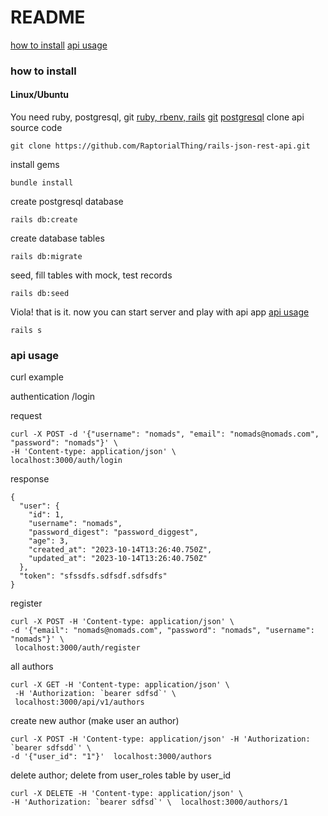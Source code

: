 # README

[how to install](#how-to-install)
[api usage](#api-usage)


### how to install

#### Linux/Ubuntu
You need ruby, postgresql, git
[ruby, rbenv, rails](https://www.digitalocean.com/community/tutorials/how-to-install-ruby-on-rails-with-rbenv-on-ubuntu-20-04)
[git](https://www.digitalocean.com/community/tutorials/how-to-install-git-on-ubuntu-20-04)
[postgresql](https://www.digitalocean.com/community/tutorials/how-to-install-postgresql-on-ubuntu-20-04-quickstart)
clone api source code
```
git clone https://github.com/RaptorialThing/rails-json-rest-api.git
```
install gems
```
bundle install
```
create postgresql database
```
rails db:create
```
create database tables
```
rails db:migrate
```
seed, fill tables with mock, test records
```
rails db:seed
```
Viola! that is it. now you can start server and play with api app
[api usage](#api-usage)

```
rails s
```

### api usage

curl example

authentication
/login

request
```
curl -X POST -d '{"username": "nomads", "email": "nomads@nomads.com", "password": "nomads"}' \
-H 'Content-type: application/json' \
localhost:3000/auth/login
```

response
```
{
  "user": {
    "id": 1,
    "username": "nomads",
    "password_digest": "password_diggest",
    "age": 3,
    "created_at": "2023-10-14T13:26:40.750Z",
    "updated_at": "2023-10-14T13:26:40.750Z"
  },
  "token": "sfssdfs.sdfsdf.sdfsdfs"
}
```


register

```
curl -X POST -H 'Content-type: application/json' \
-d '{"email": "nomads@nomads.com", "password": "nomads", "username": "nomads"}' \
 localhost:3000/auth/register
```


all authors

```
curl -X GET -H 'Content-type: application/json' \
 -H 'Authorization: `bearer sdfsd`' \
 localhost:3000/api/v1/authors
```

create new author (make user an author)
```
curl -X POST -H 'Content-type: application/json' -H 'Authorization: `bearer sdfsdd`' \
-d '{"user_id": "1"}'  localhost:3000/authors
```

delete author; delete from user_roles table by user_id
```
curl -X DELETE -H 'Content-type: application/json' \
-H 'Authorization: `bearer sdfsd`' \  localhost:3000/authors/1
```
